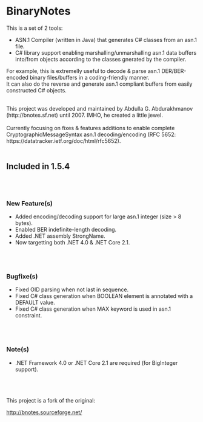 
# BinaryNotes 

This is a set of 2 tools:  
- ASN.1 Compiler (written in Java) that generates C# classes from an asn.1 file.  
- C# library support enabling marshalling/unmarshalling asn.1 data buffers into/from objects according to the classes gnerated by the compiler.  

For example, this is extremelly useful to decode & parse asn.1 DER/BER-encoded binary files/buffers in a coding-friendly manner.  
It can also do the reverse and generate asn.1 compliant buffers from easily constructed C# objects.  

<br>
This project was developed and maintained by Abdulla G. Abdurakhmanov (http://bnotes.sf.net) until 2007. IMHO, he created a little jewel.  

<br>
<br>
Currently focusing on fixes & features additions to enable complete CryptographicMessageSyntax asn.1 decoding/encoding (RFC 5652: https://datatracker.ietf.org/doc/html/rfc5652).  


<br>
<br>

## Included in 1.5.4

<br>
<br>

### New Feature(s)
- Added encoding/decoding support for large asn.1 integer (size > 8 bytes).  
- Enabled BER indefinite-length decoding.  
- Added .NET assembly StrongName.  
- Now targetting both .NET 4.0 & .NET Core 2.1.  

<br>
<br>

### Bugfixe(s)
- Fixed OID parsing when not last in sequence.  
- Fixed C# class generation when BOOLEAN element is annotated with a DEFAULT value.  
- Fixed C# class generation when MAX keyword is used in asn.1 constraint.  

<br>
<br>

### Note(s)
- .NET Framework 4.0 or .NET Core 2.1 are required (for BigInteger support).  


<br>
<br>
<br>
This project is a fork of the original:

http://bnotes.sourceforge.net/

